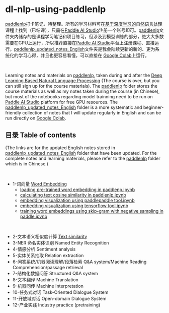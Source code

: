 # dl-nlp-using-paddlenlp

[paddlenlp](https://github.com/PaddlePaddle/PaddleNLP)打卡笔记，待整理。所有的学习材料可在[基于深度学习的自然语言处理](https://aistudio.baidu.com/aistudio/course/introduce/24177)课程上找到（已结课），只需在[Paddle AI Studio](https://aistudio.baidu.com/aistudio/index)注册一个账号即可。[paddlenlp](https://github.com/jaaack-wang/dl-nlp-using-paddlenlp/tree/main/paddlenlp)文件夹内储存的是课程学习笔记和项目练习，但涉及到模型训练的部分，绝大大多数需要在GPU上运行，所以推荐直接在[Paddle AI Studio](https://aistudio.baidu.com/aistudio/index)平台上注册课程、直接运行。[paddlenlp_updated_notes_English](https://github.com/jaaack-wang/dl-nlp-using-paddlenlp/tree/main/paddlenlp_updated_notes_English/WordEmbedding)文件夹是我会陆续更新的新的、更为系统化的学习心得，并且也更容易看懂，可以直接在 [Google Colab](https://colab.research.google.com/notebooks/intro.ipynb?utm_source=scs-index)上运行。

<br>

Learning notes and materials on [paddlenlp](https://github.com/PaddlePaddle/PaddleNLP), taken during and after the [Deep Learning Based Natural Language Processing](https://aistudio.baidu.com/aistudio/course/introduce/24177) (The course is over, but you can still sign up for the course materials). The [paddlenlp](https://github.com/jaaack-wang/dl-nlp-using-paddlenlp/tree/main/paddlenlp) folder stores the course materials as well as my notes taken during the course (in Chinese), but most of the notebooks regarding model trainning need to be run on [Paddle AI Studio](https://aistudio.baidu.com/aistudio/index) platform for free GPU resources. The [paddlenlp_updated_notes_English](https://github.com/jaaack-wang/dl-nlp-using-paddlenlp/tree/main/paddlenlp_updated_notes_English/WordEmbedding) folder is a more systematic and beginner-friendly collection of notes that I will update regularly in English and can be run directly on [Google Colab](https://colab.research.google.com/notebooks/intro.ipynb?utm_source=scs-index). 


## 目录 Table of contents
(The links are for the updated English notes stored in [paddlenlp_updated_notes_English](https://github.com/jaaack-wang/dl-nlp-using-paddlenlp/tree/main/paddlenlp_updated_notes_English/WordEmbedding) folder that have been updated. For the complete notes and learning materials, please refer to the [paddlenlp](https://github.com/jaaack-wang/dl-nlp-using-paddlenlp/tree/main/paddlenlp) folder which is in Chinese.)

<br>

- 1-词向量 [Word Embedding](https://github.com/jaaack-wang/dl-nlp-using-paddlenlp/tree/main/paddlenlp_updated_notes_English/WordEmbedding)
  - [loading pre-trained word embedding in paddlenp.ipynb](https://github.com/jaaack-wang/dl-nlp-using-paddlenlp/blob/main/paddlenlp_updated_notes_English/WordEmbedding/1-loading%20pre-trained%20word%20embedding%20in%20paddlenp.ipynb)
  - [calculating text cosine similarity in paddlenlp.ipynb](https://github.com/jaaack-wang/dl-nlp-using-paddlenlp/blob/main/paddlenlp_updated_notes_English/WordEmbedding/2-calculating%20text%20cosine%20similarity%20in%20paddlenlp.ipynb)
  - [embedding visualization using paddlepaddle tool.ipynb](https://github.com/jaaack-wang/dl-nlp-using-paddlenlp/blob/main/paddlenlp_updated_notes_English/WordEmbedding/3-embedding%20visualization%20using%20paddlepaddle%20tool.ipynb)
  - [embedding visualization using tensorflow tool.ipynb](https://github.com/jaaack-wang/dl-nlp-using-paddlenlp/blob/main/paddlenlp_updated_notes_English/WordEmbedding/3.2-embedding%20visualization%20using%20tensorflow%20tool.ipynb)
  - [training word embeddings using skip-gram with negative sampling in paddle.ipynb](https://github.com/jaaack-wang/dl-nlp-using-paddlenlp/blob/main/paddlenlp_updated_notes_English/WordEmbedding/4-training%20word%20embeddings%20using%20skip-gram%20with%20negative%20sampling%20in%20paddle.ipynb)

<br>

- 2-文本语义相似度计算 [Text similarity](https://github.com/jaaack-wang/dl-nlp-using-paddlenlp/tree/main/paddlenlp_updated_notes_English/Text%20Similarity)
- 3-NER 命名实体识别 Named Entity Recognition
- 4-情感分析 Sentiment analysis
- 5-实体关系抽取 Relation extraction
- 6-问答系统/机器阅读理解/段落检索 Q&A system/Machine Reading Comprehension/passage retrieval 
- 7-结构化数据问答 Structured Q&A system
- 8-文本翻译 Machine Translation
- 9-机器同传 Machine Interpretation 
- 10-任务式对话 Task-Oriented Dialogue System
- 11-开放域对话 Open-domain Dialogue System
- 12-产业实践 Industry practice (pretraining)
